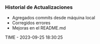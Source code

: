 ### Historial de Actualizaciones

- Agregados commits desde máquina local
- Corregidos errores
- Mejoras en el README.md

TIME - 2023-09-25 18:30:25